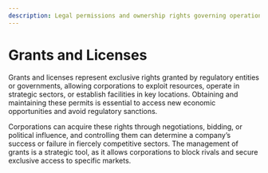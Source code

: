 ```yaml
---
description: Legal permissions and ownership rights governing operations.
---
```


# Grants and Licenses

Grants and licenses represent exclusive rights granted by regulatory entities or governments, allowing corporations to exploit resources, operate in strategic sectors, or establish facilities in key locations. Obtaining and maintaining these permits is essential to access new economic opportunities and avoid regulatory sanctions.

Corporations can acquire these rights through negotiations, bidding, or political influence, and controlling them can determine a company’s success or failure in fiercely competitive sectors. The management of grants is a strategic tool, as it allows corporations to block rivals and secure exclusive access to specific markets.
